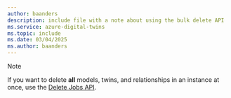 ```yaml
---
author: baanders
description: include file with a note about using the bulk delete API
ms.service: azure-digital-twins
ms.topic: include
ms.date: 03/04/2025
ms.author: baanders
---
```


>[!NOTE]
>If you want to delete **all** models, twins, and relationships in an instance at once, use the [Delete Jobs API](../concepts-apis-sdks.md#bulk-delete-with-the-delete-jobs-api).